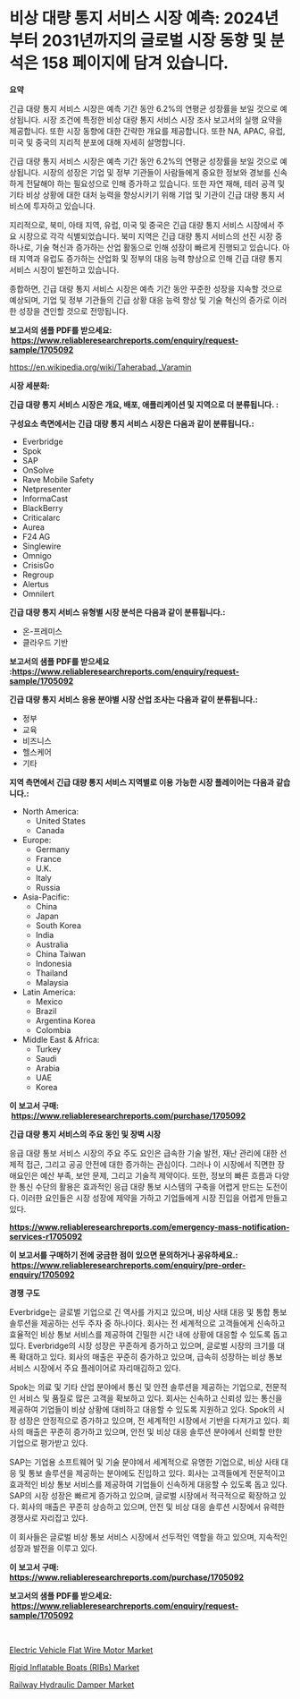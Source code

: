 <p><h1>비상 대량 통지 서비스 시장 예측: 2024년부터 2031년까지의 글로벌 시장 동향 및 분석은 158 페이지에 담겨 있습니다.</h1></p><p><strong>요약</strong></p>
<p><p>긴급 대량 통지 서비스 시장은 예측 기간 동안 6.2%의 연평균 성장률을 보일 것으로 예상됩니다. 시장 조건에 특정한 비상 대량 통지 서비스 시장 조사 보고서의 실행 요약을 제공합니다. 또한 시장 동향에 대한 간략한 개요를 제공합니다. 또한 NA, APAC, 유럽, 미국 및 중국의 지리적 분포에 대해 자세히 설명합니다.</p><p>긴급 대량 통지 서비스 시장은 예측 기간 동안 6.2%의 연평균 성장률을 보일 것으로 예상됩니다. 시장의 성장은 기업 및 정부 기관들이 사람들에게 중요한 정보와 경보를 신속하게 전달해야 하는 필요성으로 인해 증가하고 있습니다. 또한 자연 재해, 테러 공격 및 기타 비상 상황에 대한 대처 능력을 향상시키기 위해 기업 및 기관이 긴급 대량 통지 서비스에 투자하고 있습니다.</p><p>지리적으로, 북미, 아태 지역, 유럽, 미국 및 중국은 긴급 대량 통지 서비스 시장에서 주요 시장으로 각각 식별되었습니다. 북미 지역은 긴급 대량 통지 서비스의 선진 시장 중 하나로, 기술 혁신과 증가하는 산업 활동으로 인해 성장이 빠르게 진행되고 있습니다. 아태 지역과 유럽도 증가하는 산업화 및 정부의 대응 능력 향상으로 인해 긴급 대량 통지 서비스 시장이 발전하고 있습니다.</p><p>종합하면, 긴급 대량 통지 서비스 시장은 예측 기간 동안 꾸준한 성장을 지속할 것으로 예상되며, 기업 및 정부 기관들의 긴급 상황 대응 능력 향상 및 기술 혁신의 증가로 이러한 성장을 견인할 것으로 전망됩니다.</p></p>
<p><strong>보고서의 샘플 PDF를 받으세요: &nbsp;<a href="https://www.reliableresearchreports.com/enquiry/request-sample/1705092">https://www.reliableresearchreports.com/enquiry/request-sample/1705092</a></strong></p>
<p><a href="https://en.wikipedia.org/wiki/Taherabad,_Varamin">https://en.wikipedia.org/wiki/Taherabad,_Varamin</a></p>
<p><strong>시장 세분화:</strong></p>
<p><strong> 긴급 대량 통지 서비스 시장은 개요, 배포, 애플리케이션 및 지역으로 더 분류됩니다. :</strong></p>
<p><strong>구성요소 측면에서는 긴급 대량 통지 서비스 시장은 다음과 같이 분류됩니다.:</strong></p>
<p><ul><li>Everbridge</li><li>Spok</li><li>SAP</li><li>OnSolve</li><li>Rave Mobile Safety</li><li>Netpresenter</li><li>InformaCast</li><li>BlackBerry</li><li>Criticalarc</li><li>Aurea</li><li>F24 AG</li><li>Singlewire</li><li>Omnigo</li><li>CrisisGo</li><li>Regroup</li><li>Alertus</li><li>Omnilert</li></ul></p>
<p><strong> 긴급 대량 통지 서비스 유형별 시장 분석은 다음과 같이 분류됩니다.:</strong></p>
<p><ul><li>온-프레미스</li><li>클라우드 기반</li></ul></p>
<p><strong>보고서의 샘플 PDF를 받으세요 :<a href="https://www.reliableresearchreports.com/enquiry/request-sample/1705092">https://www.reliableresearchreports.com/enquiry/request-sample/1705092</a></strong></p>
<p><strong> 긴급 대량 통지 서비스 응용 분야별 시장 산업 조사는 다음과 같이 분류됩니다.:</strong></p>
<p><ul><li>정부</li><li>교육</li><li>비즈니스</li><li>헬스케어</li><li>기타</li></ul></p>
<p><strong>지역 측면에서 긴급 대량 통지 서비스 지역별로 이용 가능한 시장 플레이어는 다음과 같습니다.:</strong></p>
<p><ul>
    <li>
        North America:
        <ul>
            <li>United States</li>
            <li>Canada</li>
        </ul>
    </li>
    <li>
        Europe:
        <ul>
            <li>Germany</li>
            <li>France</li>
            <li>U.K.</li>
            <li>Italy</li>
            <li>Russia</li>
        </ul>
    </li>
    <li>
        Asia-Pacific:
        <ul>
            <li>China</li>
            <li>Japan</li>
            <li>South Korea</li>
            <li>India</li>
            <li>Australia</li>
            <li>China Taiwan</li>
            <li>Indonesia</li>
            <li>Thailand</li>
            <li>Malaysia</li>
        </ul>
    </li>
    <li>
        Latin America:
        <ul>
            <li>Mexico</li>
            <li>Brazil</li>
            <li>Argentina Korea</li>
            <li>Colombia</li>
        </ul>
    </li>
    <li>
        Middle East & Africa:
        <ul>
            <li>Turkey</li>
            <li>Saudi</li>
            <li>Arabia</li>
            <li>UAE</li>
            <li>Korea</li>
        </ul>
    </li>
    </ul></p>
<p><strong>이 보고서 구매: &nbsp;<a href="https://www.reliableresearchreports.com/purchase/1705092">https://www.reliableresearchreports.com/purchase/1705092</a></strong></p>
<p><strong>긴급 대량 통지 서비스의 주요 동인 및 장벽 시장</strong></p>
<p><p>응급 대량 통보 서비스 시장의 주요 주도 요인은 급속한 기술 발전, 재난 관리에 대한 선제적 접근, 그리고 공공 안전에 대한 증가하는 관심이다. 그러나 이 시장에서 직면한 장애요인은 예산 부족, 보안 문제, 그리고 기술적 제약이다. 또한, 정보의 빠른 흐름과 다양한 통신 수단의 활용은 효과적인 응급 대량 통보 시스템의 구축을 어렵게 만드는 도전이다. 이러한 요인들은 시장 성장에 제약을 가하고 기업들에게 시장 진입을 어렵게 만들고 있다.</p></p>
<p><strong><a href="https://www.reliableresearchreports.com/emergency-mass-notification-services-r1705092">https://www.reliableresearchreports.com/emergency-mass-notification-services-r1705092</a></strong></p>
<p><strong>이 보고서를 구매하기 전에 궁금한 점이 있으면 문의하거나 공유하세요.: &nbsp;<a href="https://www.reliableresearchreports.com/enquiry/pre-order-enquiry/1705092">https://www.reliableresearchreports.com/enquiry/pre-order-enquiry/1705092</a></strong></p>
<p><strong>경쟁 구도</strong></p>
<p><p>Everbridge는 글로벌 기업으로 긴 역사를 가지고 있으며, 비상 사태 대응 및 통합 통보 솔루션을 제공하는 선두 주자 중 하나이다. 회사는 전 세계적으로 고객들에게 신속하고 효율적인 비상 통보 서비스를 제공하여 긴밀한 시간 내에 상황에 대응할 수 있도록 돕고 있다. Everbridge의 시장 성장은 꾸준하게 증가하고 있으며, 글로벌 시장의 크기를 대폭 확대하고 있다. 회사의 매출은 꾸준히 증가하고 있으며, 급속히 성장하는 비상 통보 서비스 시장에서 주요 플레이어로 자리매김하고 있다.</p><p>Spok는 의료 및 기타 산업 분야에서 통신 및 안전 솔루션을 제공하는 기업으로, 전문적인 서비스 및 품질로 많은 고객을 확보하고 있다. 회사는 신속하고 신뢰성 있는 통신을 제공하여 기업들이 비상 상황에 대비하고 대응할 수 있도록 지원하고 있다. Spok의 시장 성장은 안정적으로 증가하고 있으며, 전 세계적인 시장에서 기반을 다져가고 있다. 회사의 매출은 꾸준히 증가하고 있으며, 안전 및 비상 대응 솔루션 분야에서 신뢰할 만한 기업으로 평가받고 있다.</p><p>SAP는 기업용 소프트웨어 및 기술 분야에서 세계적으로 유명한 기업으로, 비상 사태 대응 및 통보 솔루션을 제공하는 분야에도 진입하고 있다. 회사는 고객들에게 전문적이고 효과적인 비상 통보 서비스를 제공하여 기업들이 신속하게 대응할 수 있도록 돕고 있다. SAP의 시장 성장은 빠르게 증가하고 있으며, 글로벌 시장에서 적극적으로 확장하고 있다. 회사의 매출은 꾸준히 상승하고 있으며, 안전 및 비상 대응 솔루션 시장에서 유력한 경쟁사로 자리잡고 있다.</p><p>이 회사들은 글로벌 비상 통보 서비스 시장에서 선두적인 역할을 하고 있으며, 지속적인 성장과 발전을 이루고 있다.</p></p>
<p><strong>이 보고서 구매: &nbsp; <a href="https://www.reliableresearchreports.com/purchase/1705092">https://www.reliableresearchreports.com/purchase/1705092</a></strong></p>
<p><strong>보고서의 샘플 PDF를 받으세요: &nbsp;<a href="https://www.reliableresearchreports.com/enquiry/request-sample/1705092">https://www.reliableresearchreports.com/enquiry/request-sample/1705092</a></strong><strong></strong></p>
<p>&nbsp;</p>
<p><p><a href="https://github.com/mdmasty/Market-Research-Report-List-1/blob/main/electric-vehicle-flat-wire-motor-market.md">Electric Vehicle Flat Wire Motor Market</a></p><p><a href="https://github.com/salfordkingie/Market-Research-Report-List-1/blob/main/rigid-inflatable-boats-ribs-market.md">Rigid Inflatable Boats (RIBs) Market</a></p><p><a href="https://github.com/baileope6754/Market-Research-Report-List-1/blob/main/railway-hydraulic-damper-market.md">Railway Hydraulic Damper Market</a></p></p>
